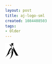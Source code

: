 ```yaml
---
layout: post
title: aj-logo-sml
created: 1084408503
tags:
- Older
---
```


<img src="/image/images/aj-logo-sml-667.png"/>


